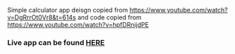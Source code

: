 Simple calculator app deisgn copied from https://www.youtube.com/watch?v=DgRrrOt0Vr8&t=614s
and code copied from https://www.youtube.com/watch?v=hpfDRnijdPE

### Live app can be found [HERE](https://react-calculator-7keh.onrender.com/)
